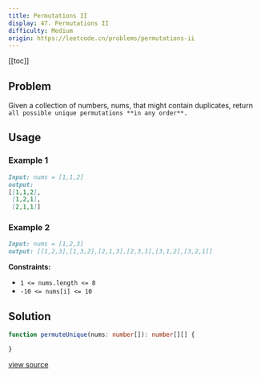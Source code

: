 ```yaml
---
title: Permutations II
display: 47. Permutations II
difficulty: Medium
origin: https://leetcode.cn/problems/permutations-ii
---
```


[[toc]]

## Problem

Given a collection of numbers, nums, that might contain duplicates, return `all possible unique permutations **in any order**.`

## Usage

### Example 1

```md
Input: nums = [1,1,2]
output:
[[1,1,2],
 [1,2,1],
 [2,1,1]]
```

### Example 2

```md
Input: nums = [1,2,3]
output: [[1,2,3],[1,3,2],[2,1,3],[2,3,1],[3,1,2],[3,2,1]]
```

**Constraints:**

- <code>1 &lt;= nums.length &lt;= 8</code>
- <code>-10 &lt;= nums[i] &lt;= 10</code>

## Solution

```ts
function permuteUnique(nums: number[]): number[][] {

}
```

[view source](https://leetcode.cn/problems/permutations-ii)
